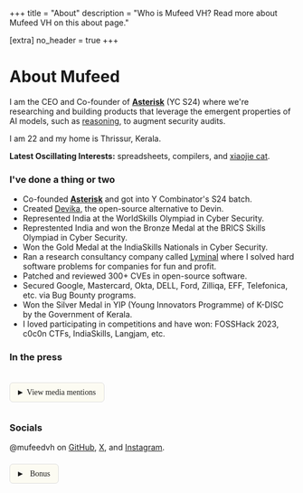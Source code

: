 +++
title = "About"
description = "Who is Mufeed VH? Read more about Mufeed VH on this about page."

[extra]
no_header = true
+++

# About Mufeed

I am the CEO and Co-founder of [**Asterisk**](https://asterisk.so "Asterisk's website") (YC S24) where we're researching and building products that leverage the emergent properties of AI models, such as <u>reasoning</u>, to augment security audits.

I am <span id="my_age"><noscript>22</noscript></span> and my home is Thrissur, Kerala.

**Latest Oscillating Interests:** spreadsheets, compilers, and [xiaojie cat](https://www.instagram.com/xiaojie_cat).

### I've done a thing or two

- Co-founded [**Asterisk**](https://asterisk.ai "Asterisk's website") and got into Y Combinator's S24 batch.
- Created [Devika](https://github.com/stitionai/devika), the open-source alternative to Devin.
- Represented India at the WorldSkills Olympiad in Cyber Security.
- Represtented India and won the Bronze Medal at the BRICS Skills Olympiad in Cyber Security.
- Won the Gold Medal at the IndiaSkills Nationals in Cyber Security.
- Ran a research consultancy company called [Lyminal](https://lyminal.space/) where I solved hard software problems for companies for fun and profit.
- Patched and reviewed 300+ CVEs in open-source software.
- Secured Google, Mastercard, Okta, DELL, Ford, Zilliqa, EFF, Telefonica, etc. via Bug Bounty programs.
- Won the Silver Medal in YIP (Young Innovators Programme) of K-DISC by the Government of Kerala.
- I loved participating in competitions and have won: FOSSHack 2023, c0c0n CTFs, IndiaSkills, Langjam, etc.

### In the press

<div class="press-section">
  <div class="press-toggle" onclick="togglePress()" role="button" tabindex="0" aria-expanded="false" aria-controls="press-content">
    <span class="toggle-icon">▶</span> View media mentions
  </div>
  
  <div id="press-content" class="press-content" style="display: none;">
    <table class="press-table">
      <thead>
        <tr>
          <th>Publication</th>
          <th>Link</th>
        </tr>
      </thead>
      <tbody>
        <tr><td>TEDx Talk</td><td><a href="https://www.youtube.com/watch?v=N5MSMmt0e3o" target="_blank">View</a></td></tr>
        <tr><td>NDTV</td><td><a href="https://www.ndtv.com/feature/artificial-intelligence-indian-ai-engineer-devika-emerges-to-challenge-devin-the-worlds-first-ai-coder-5355983" target="_blank">View</a></td></tr>
        <tr><td>NDTV National TV Interview</td><td><a href="https://www.youtube.com/watch?v=7pLlRsk0bKs&t=1s" target="_blank">View</a></td></tr>
        <tr><td>Economic Times</td><td><a href="https://economictimes.indiatimes.com/tech/technology/meet-devika-indias-first-ai-engineer-who-can-do-it-all/articleshow/109043053.cms?from=mdr" target="_blank">View</a></td></tr>
        <tr><td>Hindustan Times</td><td><a href="https://www.hindustantimes.com/trending/who-is-devika-indias-ai-coder-an-alternative-to-devin-101712054136352.html" target="_blank">View</a></td></tr>
        <tr><td>Financial Express</td><td><a href="https://www.financialexpress.com/life/technology-meet-devika-indias-own-ai-software-engineer-answer-to-us-devinnbsp-3445145/" target="_blank">View</a></td></tr>
        <tr><td>IndiaTimes</td><td><a href="https://www.indiatimes.com/news/india/meet-devika-an-indian-open-source-alternative-to-ai-engineer-devin-631360.html" target="_blank">View</a></td></tr>
        <tr><td>Firstpost</td><td><a href="https://www.firstpost.com/tech/devin-meets-devika-21-yo-creates-indias-own-ai-software-engineer-can-develop-software-from-scratch-13756394.html" target="_blank">View</a></td></tr>
        <tr><td>News18</td><td><a href="https://www.news18.com/news/education-career/andhra-pradesh-student-to-represent-india-in-cybersecurity-at-worldskills-competition-in-korea-6119209.html" target="_blank">View</a></td></tr>
        <tr><td>Analytics India Magazine</td><td><a href="https://analyticsindiamag.com/ai-news-updates/yc-startup-unveils-open-source-graphical-interface-for-claude-code/" target="_blank">View</a></td></tr>
        <tr><td>Analytics India Magazine</td><td><a href="https://analyticsindiamag.com/meet-the-21-year-old-creator-of-devika-the-indian-open-source-devin-alternative/" target="_blank">View</a></td></tr>
        <tr><td>Analytics India Magazine</td><td><a href="https://analyticsindiamag.com/indiaskills-nsdc-youth-web-technologies-cloud-computing-mobile-robotics/" target="_blank">View</a></td></tr>
        <tr><td>Analytics India Magazine</td><td><a href="https://analyticsindiamag.com/ai-news-updates/meet-devika-an-open-source-alternative-to-devin/" target="_blank">View</a></td></tr>
        <tr><td>Analytics India Magazine</td><td><a href="https://analyticsindiamag.com/ai-news-updates/yann-lecun-advices-students-getting-into-ai-space-to-not-work-on-llms/" target="_blank">View</a></td></tr>
        <tr><td>Analytics India Magazine</td><td><a href="https://analyticsindiamag.com/ai-origins-evolution/why-india-needs-more-ai4bharats/" target="_blank">View</a></td></tr>
        <tr><td>Analytics India Magazine</td><td><a href="https://analyticsindiamag.com/ai-origins-evolution/a-bunch-of-20-year-old-programmers-are-driving-indias-open-source-ai/" target="_blank">View</a></td></tr>
        <tr><td>Analytics India Magazine</td><td><a href="https://analyticsindiamag.com/top-ai-tools/top-6-devin-alternatives-to-automate-your-coding-tasks/" target="_blank">View</a></td></tr>
        <tr><td>Analytics India Magazine</td><td><a href="https://analyticsindiamag.com/industry-insights/ai-startups/12-indian-genai-startups-building-insane-products-you-should-know-about/" target="_blank">View</a></td></tr>
        <tr><td>Analytics India Magazine</td><td><a href="https://analyticsindiamag.com/ai-insights-analysis/india-is-likely-to-develop-its-foundational-model-this-year/" target="_blank">View</a></td></tr>
        <tr><td>Analytics India Magazine</td><td><a href="https://analyticsindiamag.com/ai-origins-evolution/indian-ai-researchers-should-move-beyond-phds/" target="_blank">View</a></td></tr>
        <tr><td>Analytics India Magazine</td><td><a href="https://analyticsindiamag.com/ai-origins-evolution/github-is-madly-in-love-with-indias-burgeoning-developer-community/" target="_blank">View</a></td></tr>
        <tr><td>Analytics India Magazine</td><td><a href="https://analyticsindiamag.com/ai-news-updates/devika-creator-launches-asterisk-yc-backed-ai-agent-startup/" target="_blank">View</a></td></tr>
        <tr><td>Analytics India Magazine</td><td><a href="https://analyticsindiamag.com/ai-origins-evolution/taking-your-ai-passion-projects-seriously-may-not-be-a-bad-idea-after-all/" target="_blank">View</a></td></tr>
        <tr><td>Analytics India Magazine</td><td><a href="https://analyticsindiamag.com/ai-origins-evolution/indian-researchers-need-to-stop-making-useless-llms/" target="_blank">View</a></td></tr>
        <tr><td>Analytics India Magazine</td><td><a href="https://analyticsindiamag.com/ai-origins-evolution/its-too-early-to-write-off-llms/" target="_blank">View</a></td></tr>
        <tr><td>Analytics India Magazine</td><td><a href="https://analyticsindiamag.com/ai-trends-future/why-is-yc-bullish-on-indian-ai-startups/" target="_blank">View</a></td></tr>
        <tr><td>Analytics India Magazine</td><td><a href="https://analyticsindiamag.com/ai-origins-evolution/cracking-yc-a-guide-for-ai-startups/" target="_blank">View</a></td></tr>
        <tr><td>Analytics India Magazine</td><td><a href="https://analyticsindiamag.com/ai-origins-evolution/the-secret-to-creating-the-next-billion-dollar-ai-startup/" target="_blank">View</a></td></tr>
        <tr><td>Analytics India Magazine</td><td><a href="https://analyticsindiamag.com/videos/meet-indian-ai-developers-and-engineers-in-tech-talk/" target="_blank">View</a></td></tr>
        <tr><td>MSN</td><td><a href="https://www.msn.com/en-in/money/news/kerala-man-creates-india-s-first-open-source-ai-engineer-devika-born-from-joke-on-x/ar-BB1laFXY?ocid=finance-verthp-feeds" target="_blank">View</a></td></tr>
        <tr><td>MSN</td><td><a href="https://www.msn.com/en-in/money/news/meet-devika-india-s-own-ai-software-engineer-answer-to-us-devin/ar-BB1l09ao" target="_blank">View</a></td></tr>
        <tr><td>Kerala Kaumudi</td><td><a href="https://keralakaumudi.com/en/news/news.php?id=1282584&u=ai-engineer-devika-to-develop-apps" target="_blank">View</a></td></tr>
        <tr><td>Asianet News</td><td><a href="https://newsable.asianetnews.com/science/kerala-man-creates-india-s-first-open-source-ai-engineer-devika-born-from-joke-on-x-vkp-sbipng" target="_blank">View</a></td></tr>
        <tr><td>Mathrubhumi</td><td><a href="https://www.mathrubhumi.com/technology/news/devika-indian-open-source-devin-alternative-mufeed-vh-1.9453997" target="_blank">View</a></td></tr>
        <tr><td>The Drop Times</td><td><a href="https://www.thedroptimes.com/38641/21-year-old-innovator-launches-devika-open-source-alternative-devin" target="_blank">View</a></td></tr>
        <tr><td>Business Prizm</td><td><a href="https://businessprizm.com/the-innovative-mind-behind-devika-ai/" target="_blank">View</a></td></tr>
        <tr><td>Inshorts</td><td><a href="https://inshorts.com/en/news/meet-devika-indian-opensource-alternative-to-ai-engineer-devin-1712049838586" target="_blank">View</a></td></tr>
        <tr><td>Consultants Review</td><td><a href="https://www.consultantsreview.com/news/introducing-devika-an-indian-substitute-for-ai-engineer-devin-nwid-4494.html" target="_blank">View</a></td></tr>
        <tr><td>Consultants Review</td><td><a href="https://www.consultantsreview.com/news/devika-the-first-ai-engineer-from-india-with-the-prowess-of-all-nwid-4531.html" target="_blank">View</a></td></tr>
        <tr><td>Industry Wired</td><td><a href="https://industrywired.com/web-stories/indian-ai-engineer-devika-rises-to-compete-with-devin/" target="_blank">View</a></td></tr>
        <tr><td>TechJockey</td><td><a href="https://www.techjockey.com/news/indian-ai-engineer-devika-steps-up-to-challenge-devin-ai-coding-pioneer" target="_blank">View</a></td></tr>
        <tr><td>India AI by the Government</td><td><a href="https://indiaai.gov.in/article/indian-ai-engineer-devika-challenges-the-world-s-first-ai-coder-devin" target="_blank">View</a></td></tr>
        <tr><td>Digit</td><td><a href="https://www.digit.in/news/general/what-is-devika-an-indian-ai-software-engineer-capable-of-find-out.html" target="_blank">View</a></td></tr>
        <tr><td>The Samur.ai</td><td><a href="https://www.thesamur.ai/news/devika-vs-devin-a-new-chapter-in-the-global-ai-race" target="_blank">View</a></td></tr>
        <tr><td>World Skills India</td><td><a href="https://worldskillsindia.co.in/life-after-worldskill.php" target="_blank">View</a></td></tr>
        <tr><td>New India Abroad</td><td><a href="https://www.newindiaabroad.com/news/you-devin-me-devika-indian-startup-challenges-worlds-first-ai-software-engineer" target="_blank">View</a></td></tr>
        <tr><td>IT Voice</td><td><a href="https://www.itvoice.in/introducing-devika-indias-open-source-answer-to-ai-engineer-devin" target="_blank">View</a></td></tr>
        <tr><td>Echo Craft AI</td><td><a href="https://echocraftai.com/devika-pioneering-an-ideal-ai-software-for-2024/" target="_blank">View</a></td></tr>
        <tr><td>PC-Tablet</td><td><a href="https://pc-tablet.co.in/indias-ai-innovator-mufeed-vh-launches-devika-an-open-source-ai-engineer/15030/" target="_blank">View</a></td></tr>
        <tr><td>Chronicle India</td><td><a href="https://www.chronicleindia.in/current-affairs/11145-india-devika" target="_blank">View</a></td></tr>
        <tr><td>Velocity Tech</td><td><a href="https://blog.velocitytech.in/who-is-devika-ai/" target="_blank">View</a></td></tr>
        <tr><td>NewsX</td><td><a href="https://www.newsx.com/science-and-technology/who-is-devika-indias-1st-ai-engineer-challenging-devin-worlds-1st-ai-coder/" target="_blank">View</a></td></tr>
        <tr><td>MiEthereum</td><td><a href="https://miethereum.com/ai/indias-ai-innovation-devika-challenges-devin-in-the-ai-coder-arena/" target="_blank">View</a></td></tr>
        <tr><td>Consultants Review</td><td><a href="https://www.consultantsreview.com/news/devika-the-first-ai-engineer-from-india-with-the-prowess-of-all-nwid-4531.html" target="_blank">View</a></td></tr>
        <tr><td>MENA FN</td><td><a href="https://menafn.com/1108066161/Kerala-Man-Creates-Indias-First-Open-Source-AI-Engineer-Devika-Born-From-Joke-On-X" target="_blank">View</a></td></tr>
        <tr><td>Anweshanam</td><td><a href="https://anweshanam.com/737707/a-i-devika-and-devin/" target="_blank">View</a></td></tr>
        <tr><td>Kerala Technology</td><td><a href="https://keralatechnology.com/blog/devika-still-a-work-in-progress-says-creator" target="_blank">View</a></td></tr>
        <tr><td>The Drop Times</td><td><a href="https://www.thedroptimes.com/38641/21-year-old-innovator-launches-devika-open-source-alternative-devin" target="_blank">View</a></td></tr>
        <tr><td>World Skills 2022</td><td><a href="https://worldskills2022se.com/skills/cyber-security/index.html" target="_blank">View</a></td></tr>
        <tr><td>IT'S FOSS NEWS</td><td><a href="https://news.itsfoss.com/claudia/" target="_blank">View</a></td></tr>
      </tbody>
    </table>
  </div>
</div>

<style>
/* Common toggle styles */
.press-section {
  margin: 2em 0;
}

.press-toggle,
details summary {
  background-color: rgba(248, 245, 215, 0.3); /* Subtle tint of button color */
  border: 1px solid #e0e0e0;
  border-radius: 6px;
  padding: 0.6em 1em;
  cursor: pointer;
  font-size: 1em;
  display: inline-flex;
  align-items: center;
  gap: 0.5em;
  transition: all 0.2s ease;
  color: inherit;
  font-family: TiemposHeadline-Regular;
  margin: 0.5em 0;
  /* Override any button styles */
  width: auto !important;
  text-align: left !important;
  box-shadow: none !important;
  position: relative !important;
  overflow: visible !important;
}

/* Ensure press-toggle doesn't inherit button pseudo-elements */
.press-toggle::before,
.press-toggle::after {
  display: none !important;
}

.press-toggle:hover,
details summary:hover {
  background-color: rgba(248, 245, 215, 0.6);
  border-color: #ccc;
  transform: translateX(2px);
}

.press-toggle:active,
details summary:active {
  transform: translateX(0);
}

/* Remove default details marker */
details summary {
  list-style: none;
}

details summary::-webkit-details-marker {
  display: none;
}

/* Add custom arrow for details */
details summary::before {
  content: "▶";
  display: inline-block !important;
  font-size: 0.8em;
  margin-right: 0.5em;
  transition: transform 0.3s ease;
  position: static !important;
  background: none !important;
  border: none !important;
  height: auto !important;
  width: auto !important;
  opacity: 1 !important;
}

details[open] summary::before {
  transform: rotate(90deg);
}

.toggle-icon {
  display: inline-block;
  transition: transform 0.3s ease;
  font-size: 0.8em;
}

.press-toggle[aria-expanded="true"] .toggle-icon {
  transform: rotate(90deg);
}

.press-content {
  margin-top: 1em;
  overflow-x: auto;
  animation: fadeIn 0.3s ease;
}

@keyframes fadeIn {
  from {
    opacity: 0;
    transform: translateY(-10px);
  }
  to {
    opacity: 1;
    transform: translateY(0);
  }
}

.press-table {
  width: 100%;
  border-collapse: collapse;
  margin-top: 1em;
  font-size: 0.95em;
}

.press-table thead {
  background-color: rgba(248, 245, 215, 0.5);
}

.press-table th {
  text-align: left;
  padding: 0.75em;
  border-bottom: 2px solid #ccc;
  font-weight: 600;
}

.press-table td {
  padding: 0.75em;
  border-bottom: 1px solid #e0e0e0;
}

.press-table tr:hover {
  background-color: rgba(248, 245, 215, 0.2);
}

.press-table a {
  color: inherit;
  text-decoration: underline;
  text-decoration-color: #ccc;
  font-weight: 500;
}

.press-table a:hover {
  text-decoration-color: #999;
}

/* Details content styling */
details > *:not(summary) {
  animation: fadeIn 0.3s ease;
  margin-top: 0.5em;
}

/* Responsive styles */
@media (max-width: 600px) {
  .press-table {
    font-size: 0.85em;
  }
  
  .press-table th,
  .press-table td {
    padding: 0.5em;
  }
  
  .press-toggle,
  details summary {
    font-size: 0.95em;
    padding: 0.5em 0.8em;
  }
}

/* Frutiger Aero theme styles */
body.frutiger-aero .press-toggle,
body.frutiger-aero details summary {
  background-color: rgba(224, 240, 255, 0.3) !important; /* Subtle Vista-style blue tint */
  background-image: none !important;
  border: 1px solid rgba(173, 216, 255, 0.5) !important;
  color: #0063B1;
  box-shadow: none !important;
  position: relative !important;
  overflow: visible !important;
}

/* Override any Vista button gradient for press-toggle */
body.frutiger-aero .press-toggle::before,
body.frutiger-aero .press-toggle::after {
  display: none !important;
  content: none !important;
}

body.frutiger-aero .press-toggle:hover,
body.frutiger-aero details summary:hover {
  background-color: rgba(224, 240, 255, 0.5) !important;
  background-image: none !important;
  border-color: rgba(173, 216, 255, 0.8) !important;
  box-shadow: 0 2px 8px rgba(0, 120, 215, 0.1) !important;
}

body.frutiger-aero .press-table thead {
  background-color: rgba(224, 240, 255, 0.3);
}

body.frutiger-aero .press-table th {
  border-bottom-color: rgba(173, 216, 255, 0.8);
}

body.frutiger-aero .press-table td {
  border-bottom-color: rgba(173, 216, 255, 0.3);
}

body.frutiger-aero .press-table tr:hover {
  background-color: rgba(224, 240, 255, 0.2);
}

body.frutiger-aero .press-table a {
  color: #0063B1;
  text-decoration-color: rgba(173, 216, 255, 0.8);
}

body.frutiger-aero .press-table a:hover {
  text-decoration-color: #0063B1;
}
</style>

<script>
function togglePress() {
  const button = document.querySelector('.press-toggle');
  const content = document.getElementById('press-content');
  const isExpanded = button.getAttribute('aria-expanded') === 'true';
  
  button.setAttribute('aria-expanded', !isExpanded);
  content.style.display = isExpanded ? 'none' : 'block';
  
  // Update button text
  const buttonText = isExpanded ? 'View media mentions' : 'Hide media mentions';
  button.innerHTML = `<span class="toggle-icon">▶</span> ${buttonText}`;
}

// Add keyboard support for the press toggle
document.addEventListener('DOMContentLoaded', function() {
  const pressToggle = document.querySelector('.press-toggle');
  if (pressToggle) {
    pressToggle.addEventListener('keydown', function(e) {
      if (e.key === 'Enter' || e.key === ' ') {
        e.preventDefault();
        togglePress();
      }
    });
  }
});
</script>

### Socials

@mufeedvh on [GitHub](https://github.com/mufeedvh), [X](https://x.com/mufeedvh), and [Instagram](https://instagram.com/mufeedvh).

<details class="bonus-section">
  <summary>Bonus</summary>
  <img src="/assets/images/cats.jpg" alt="cats">
</details>
<br>

<script>
function me_when() {
    var a = new Date(2002,5,13);
    var b = new Date();
    var c = b - a;
    var d = c / (1000 * 60 * 60 * 24 * 365.25);
    document.getElementById('my_age').innerHTML = '' + Math.floor(d) + '.' + (d % 1).toFixed(9).substr(2)
}
setInterval(me_when, 1)
</script>